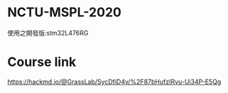 # NCTU-MSPL-2020

使用之開發版:stm32L476RG

# Course link
https://hackmd.io/@GrassLab/SycDfiD4v/%2F87bHufzIRvu-Ui34P-E5Qg
